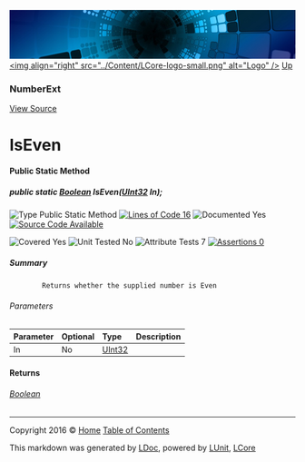 ![](../Content/LCore-banner-small.png "")
[&lt;img align=&quot;right&quot; src=&quot;../Content/LCore-logo-small.png&quot; alt=&quot;Logo&quot; /&gt;](../../README.md)
[Up](NumberExt.md)

### NumberExt
[View Source](../Extensions/Value%20Types/NumberExt.cs)

# IsEven

#### Public Static Method

##### public static <a href="https://msdn.microsoft.com/en-us/library/system.boolean.aspx" alt="">Boolean</a> IsEven(<a href="https://msdn.microsoft.com/en-us/library/system.uint32.aspx" alt="">UInt32</a> In);

![Type Public Static Method](http://b.repl.ca/v1/Type-Public%20Static%20Method-Blue.png "") [![Lines of Code 16](http://b.repl.ca/v1/Lines%20of%20Code-16-blue.png "")](../Extensions/Value%20Types/NumberExt.cs#L676)    ![Documented Yes](http://b.repl.ca/v1/Documented-Yes-brightgreen.png "") [![Source Code Available](http://b.repl.ca/v1/Source%20Code-Available-brightgreen.png "")](../Extensions/Value%20Types/NumberExt.cs#L676)

![Covered Yes](http://b.repl.ca/v1/Covered-Yes-brightgreen.png "") ![Unit Tested No](http://b.repl.ca/v1/Unit%20Tested-No-lightgrey.png "") ![Attribute Tests 7](http://b.repl.ca/v1/Attribute%20Tests-7-brightgreen.png "") [![Assertions 0](http://b.repl.ca/v1/Assertions-0-lightgrey.png "")](../Extensions/Value%20Types/NumberExt.cs)

##### Summary

            Returns whether the supplied number is Even
            

###### Parameters

Parameter | Optional | Type | Description
:---  | :---  | :---  | :--- 
In | No | [UInt32](https://msdn.microsoft.com/en-us/library/system.uint32.aspx) | 


#### Returns

###### [Boolean](https://msdn.microsoft.com/en-us/library/system.boolean.aspx)



---

Copyright 2016 &copy; [Home](../../README.md) [Table of Contents](../../TableOfContents.md)

This markdown was generated by [LDoc](https://github.com/CodeSingularity/LDoc), powered by [LUnit](https://github.com/CodeSingularity/LUnit), [LCore](https://github.com/CodeSingularity/LCore)
